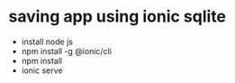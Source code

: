 # saving app using ionic sqlite

* install node js
* npm install -g @ionic/cli
* npm install
* ionic serve
